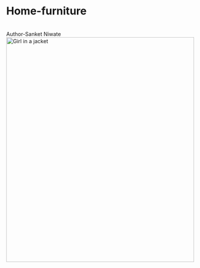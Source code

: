 # Home-furniture
<br>
Author-Sanket Niwate
<img src="img_girl.jpg" alt="Girl in a jacket" width="500" height="600">
